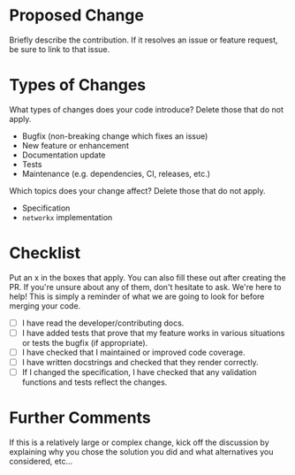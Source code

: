 # Proposed Change
Briefly describe the contribution. If it resolves an issue or feature request, be sure to link to that issue.

# Types of Changes
What types of changes does your code introduce? Delete those that do not apply.
- Bugfix (non-breaking change which fixes an issue)
- New feature or enhancement
- Documentation update
- Tests
- Maintenance (e.g. dependencies, CI, releases, etc.)

Which topics does your change affect? Delete those that do not apply.
- Specification
- `networkx` implementation

# Checklist
Put an x in the boxes that apply. You can also fill these out after creating the PR. If you're unsure about any of them, don't hesitate to ask. We're here to help! This is simply a reminder of what we are going to look for before merging your code.

- [ ] I have read the developer/contributing docs.
- [ ] I have added tests that prove that my feature works in various situations or tests the bugfix (if appropriate).
- [ ] I have checked that I maintained or improved code coverage.
- [ ] I have written docstrings and checked that they render correctly.
- [ ] If I changed the specification, I have checked that any validation functions and tests reflect the changes.

# Further Comments
If this is a relatively large or complex change, kick off the discussion by explaining why you chose the solution you did and what alternatives you considered, etc...